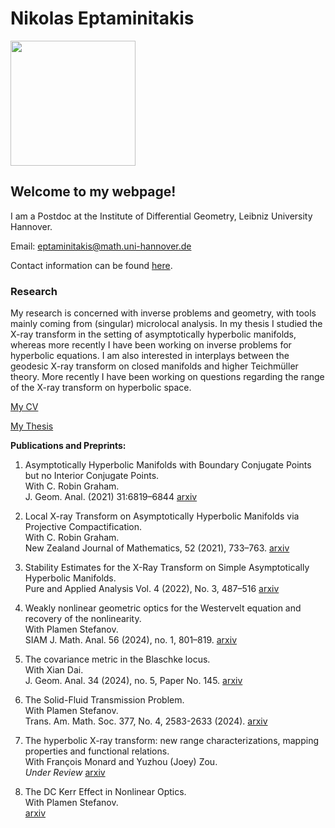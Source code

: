 
# Nikolas Eptaminitakis


<img src="./me.png" width="200">

## Welcome to my webpage!


I am a Postdoc at the Institute of Differential Geometry, Leibniz University Hannover.
<!-- Previously I was a  I was a graduate student at University of Washington, working with Professors [C. Robin Graham](https://sites.math.washington.edu/~robin/) and [Gunther Uhlmann](https://sites.math.washington.edu/~gunther/). -->

Email: eptaminitakis@math.uni-hannover.de

Contact information can be found [here](https://www.differentialgeometrie.uni-hannover.de/de/institut/personenverzeichnis/personen-detailansicht?tx_t3luhepv_t3luhepvoe%5Baction%5D=detailsToPerson&tx_t3luhepv_t3luhepvoe%5Bcontroller%5D=Organisation&tx_t3luhepv_t3luhepvoe%5BdisablePersHomepages%5D=0&tx_t3luhepv_t3luhepvoe%5Borganisation%5D=31&tx_t3luhepv_t3luhepvoe%5Bperson%5D=2900&tx_t3luhepv_t3luhepvoe%5Brole%5D=207&cHash=0760e4114b098b6360ef143c3ca913f7).


### Research


My research is concerned with inverse problems and geometry, with tools mainly coming from (singular) microlocal analysis.
In my thesis I studied the X-ray transform in the setting of asymptotically hyperbolic manifolds, whereas more recently I have been working on inverse problems for hyperbolic equations. I am also interested in interplays between the geodesic X-ray transform on closed manifolds and higher Teichmüller theory. More recently I have been working on questions regarding the range of the X-ray transform on hyperbolic space.

[My CV](./CV_Eptaminitakis.pdf)

[My Thesis](./Thesis_Eptaminitakis.pdf)



__Publications and Preprints:__ 


1. Asymptotically Hyperbolic Manifolds with Boundary Conjugate Points but no Interior Conjugate Points.\
 With C. Robin Graham. \
J. Geom. Anal. (2021) 31:6819–6844 [arxiv](https://arxiv.org/abs/1912.04856)



2. Local X-ray Transform on Asymptotically Hyperbolic Manifolds via Projective Compactification.\
 With C. Robin Graham. \
New Zealand Journal of Mathematics, 52 (2021), 733–763.  [arxiv](https://arxiv.org/abs/2111.13631)



3. Stability Estimates for the X-Ray Transform on Simple Asymptotically Hyperbolic Manifolds. \
Pure and Applied Analysis Vol. 4 (2022), No. 3, 487–516 [arxiv](https://arxiv.org/abs/2104.01674)



4. Weakly nonlinear geometric optics for the Westervelt equation and recovery of the nonlinearity. \
With Plamen Stefanov. \
SIAM J. Math. Anal. 56 (2024), no. 1, 801–819. [arxiv](https://arxiv.org/abs/2208.13945) 




5. The covariance metric in the Blaschke locus.\
 With Xian Dai.  \
J. Geom. Anal. 34 (2024), no. 5, Paper No. 145. [arxiv](https://arxiv.org/abs/2301.05289)


6. The Solid-Fluid Transmission Problem. \
With Plamen Stefanov.\
Trans. Am. Math. Soc. 377, No. 4, 2583-2633 (2024). [arxiv](https://arxiv.org/abs/2111.03218?context=math)


7. The hyperbolic X-ray transform: new range characterizations, mapping properties and functional relations. \
 With François Monard and Yuzhou (Joey) Zou.\
 _Under Review_ [arxiv](https://arxiv.org/abs/2405.02521)


8. The DC Kerr Effect in Nonlinear Optics. \
 With Plamen Stefanov.\
  [arxiv](https://arxiv.org/abs/2505.01392)



<!--  

### Teaching

In Winter Semester 2024/25 I am teaching Analysis I. 
[Past Teaching](./Past_Teaching/CV_Eptaminitakis.pdf) -->

<!-- ### Personal

In my free time I play a [lyra with sympathetic strings](./Lyra.png).
 -->

